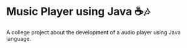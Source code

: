 # Music Player using Java ☕🎶
A college project about the development of a audio player using Java language.
